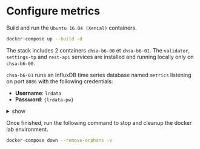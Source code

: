 # Configure metrics

Build and run the `Ubuntu 16.04 (Xenial)` containers.

```bash
docker-compose up --build -d
```

The stack includes 2 containers `chsa-b6-00` et `chsa-b6-01`.
The `validator`, `settings-tp` and `rest-api` services are installed and running locally only on `chsa-b6-00`.

`chsa-b6-01` runs an InfluxDB time series database named `metrics` listening on port `8086` with the following credentials:

* **Username**: `lrdata`
* **Password**: `{lrdata-pw}`

<details><summary>show</summary>
<p>

## Configure Validator service

1. Open a terminal session on the Validator host.

```bash
docker exec -it chsa-b6-00 bash
```

2. Edit the Validator configuration file service `/etc/sawtooth/validator.toml`.

```toml
...
# The host and port for Open TSDB database used for metrics
opentsdb_url = "http://chsa-b6-01:8086"

# The name of the database used for storing metrics
opentsdb_db = "metrics"

opentsdb_username = "lrdata"

opentsdb_password = "{lrdata-pw}"
...
```

3. Restart the Validator service.

```bash
sudo systemctl restart sawtooth-validator
```

## Configure REST API service

1. Edit the REST API configuration file service `/etc/sawtooth/rest_api.toml`.

```toml
...
# The host and port for Open TSDB database used for metrics
opentsdb_url = "http://chsa-b6-01:8086"

# The name of the database used for storing metrics
opentsdb_db = "metrics"

opentsdb_username = "lrdata"

opentsdb_password = "{lrdata-pw}"
...
```

2. Restart the REST API service.

```bash
sudo systemctl restart sawtooth-rest-api
```

## Configure Telegraf (optional)

1. Edit the REST API configuration file service `/etc/telegraf/telegraf.conf`.

```toml
...
[[outputs.influxdb]]
  urls = ["http://chsa-b6-01:8086"]
  database = "metrics"
  username = "lrdata"
  password = "{lrdata-pw}"
...
```

2. Restart the REST API service.

```bash
sudo systemctl restart telegraf
```

## Query the InfluxDB database

```bash
# Show database
curl -u  'lrdata:{lrdata-pw}' -G 'http://chsa-b6-01:8086/query?pretty=true' --data-urlencode "db=metrics" --data-urlencode "q=SHOW DATABASES"

# Show measurements (metrics)
curl -u  'lrdata:{lrdata-pw}' -G 'http://chsa-b6-01:8086/query?pretty=true' --data-urlencode "db=metrics" --data-urlencode "q=SHOW MEASUREMENTS"

# 
curl -u  'lrdata:{lrdata-pw}' -G 'http://chsa-b6-01:8086/query?pretty=true' --data-urlencode "db=metrics" --data-urlencode 'q=SELECT value FROM "sawtooth_validator.block_num"'
```

### References

* sawtooth.hyperledger.org > Docs > Release 1.0.5  > System Administator's Guide > Configuring Sawtooth > [Validator Configuration File](https://sawtooth.hyperledger.org/docs/core/releases/1.0.5/sysadmin_guide/configuring_sawtooth/validator_configuration_file.html)
* sawtooth.hyperledger.org > Docs > Release 1.0.5 > System Administrator’s Guide > Configuring Sawtooth > [REST API Configuration File](https://sawtooth.hyperledger.org/docs/core/releases/1.0.5/sysadmin_guide/configuring_sawtooth/rest_api_configuration_file.html)
* sawtooth.hyperledger.org > Docs > Release **1.1** > System Administrator’s Guide > [Using Grafana to Display Sawtooth Metrics](https://sawtooth.hyperledger.org/docs/core/releases/1.1/sysadmin_guide/grafana_configuration.html#configure-the-sawtooth-validator-for-grafana)

* docs.influxdata.org > Guides > [Query data with the InfluxDB API](https://docs.influxdata.com/influxdb/v1.8/guides/query_data/)

</p>
</details>

Once finished, run the following command to stop and cleanup the docker lab environment.

```bash
docker-compose down --remove-orphans -v
```
